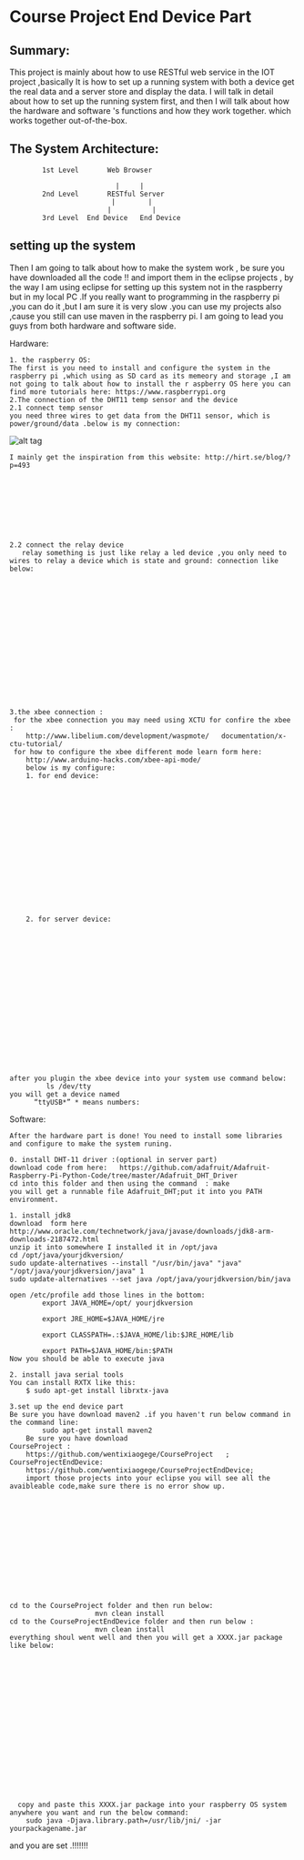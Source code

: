 ﻿Course Project End Device Part 
========================

Summary:
------------------------

This project is mainly about how to use RESTful web service in the IOT project ,basically It is how to set up a running system with both a device get the real data and a  server store and display the data. I will talk in detail about how to set up the running system first, and then I will talk about how the hardware and software 's functions and how they work together. which works together out-of-the-box.

The System Architecture:
------------------------

              
            1st Level       Web Browser 
     
                              |     |
            2nd Level       RESTful Server
                             |        |
                            |          |
            3rd Level  End Device   End Device


setting up the system 
------------------------
Then I am going to talk about how to make the system work , be sure you have downloaded all the code  !! and import them in the eclipse projects , by the way I am using eclipse for setting up this system not in the raspberry but in my local PC .If you really want to programming in the raspberry pi ,you can do it ,but I am sure it is very slow .you can use my projects also ,cause you still can use maven in the raspberry pi. I am going to lead you guys from both hardware and software side.

 Hardware:

	1. the raspberry OS:
	The first is you need to install and configure the system in the raspberry pi ,which using as SD card as its memeory and storage ,I am 		not going to talk about how to install the r aspberry OS here you can find more tutorials here: https://www.raspberrypi.org
	2.The connection of the DHT11 temp sensor and the device 
	2.1 connect temp sensor
	you need three wires to get data from the DHT11 sensor, which is power/ground/data .below is my connection:
                              
![alt tag](https://github.com/wentixiaogege/CourseProjectEndDevice/readme_img/temp_connection.png)                                               













	I mainly get the inspiration from this website: http://hirt.se/blog/?p=493









	2.2 connect the relay device
       relay something is just like relay a led device ,you only need to wires to relay a device which is state and ground: connection like below:
             
	   










 


  

	3.the xbee connection :
  	 for the xbee connection you may need using XCTU for confire the xbee :
		http://www.libelium.com/development/waspmote/	documentation/x-ctu-tutorial/
   	 for how to configure the xbee different mode learn form here:
 		http://www.arduino-hacks.com/xbee-api-mode/
	  	below is my configure: 
		1. for end device:

















		2. for server device:
	   


















	after you plugin the xbee device into your system use command below:
             ls /dev/tty
	you will get a device named 
          “ttyUSB*” * means numbers:

 
Software:

	After the hardware part is done! You need to install some libraries and configure to make the system runing.

	0. install DHT-11 driver :(optional in server part)
	download code from here:   https://github.com/adafruit/Adafruit-Raspberry-Pi-Python-Code/tree/master/Adafruit_DHT_Driver 
	cd into this folder and then using the command  : make 
	you will get a runnable file Adafruit_DHT;put it into you PATH environment.
 
	1. install jdk8
	download  form here http://www.oracle.com/technetwork/java/javase/downloads/jdk8-arm-downloads-2187472.html
	unzip it into somewhere I installed it in /opt/java 
	cd /opt/java/yourjdkversion/
	sudo update-alternatives --install "/usr/bin/java" "java" "/opt/java/yourjdkversion/java" 1
	sudo update-alternatives --set java /opt/java/yourjdkversion/bin/java

	open /etc/profile add those lines in the bottom:
			export JAVA_HOME=/opt/ yourjdkversion

			export JRE_HOME=$JAVA_HOME/jre 

			export CLASSPATH=.:$JAVA_HOME/lib:$JRE_HOME/lib 

			export PATH=$JAVA_HOME/bin:$PATH 
	Now you should be able to execute java

	2. install java serial tools
 	You can install RXTX like this:
		$ sudo apt-get install librxtx-java

	3.set up the end device part 
	Be sure you have download maven2 .if you haven't run below command in the command line:
         	sudo apt-get install maven2
     	Be sure you have download 
	CourseProject : 
		https://github.com/wentixiaogege/CourseProject   ;
	CourseProjectEndDevice: 
		https://github.com/wentixiaogege/CourseProjectEndDevice;
    	import those projects into your eclipse you will see all the avaibleable code,make sure there is no error show up.
       
                 












	cd to the CourseProject folder and then run below:
                         mvn clean install 
	cd to the CourseProjectEndDevice folder and then run below :
                         mvn clean install 
	everything shoul went well and then you will get a XXXX.jar package like below:

                    

















      copy and paste this XXXX.jar package into your raspberry OS system anywhere you want and run the below command:
		sudo java -Djava.library.path=/usr/lib/jni/ -jar yourpackagename.jar 

and you are set .!!!!!!!







